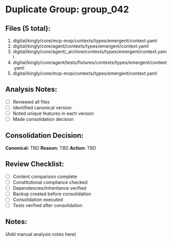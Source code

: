 # Duplicate Group: group_042

## Files (5 total):
1. digital/kingly/core/mcp-mvp/contexts/types/emergent/context.yaml
2. digital/kingly/core/agent/contexts/types/emergent/context.yaml
3. digital/kingly/core/agent/_archive/contexts/types/emergent/context.yaml
4. digital/kingly/core/agent/tests/fixtures/contexts/types/emergent/context.yaml
5. digital/kingly/core/mcp-mvp/contexts/types/emergent/context.yaml

## Analysis Notes:
- [ ] Reviewed all files
- [ ] Identified canonical version
- [ ] Noted unique features in each version
- [ ] Made consolidation decision

## Consolidation Decision:
**Canonical:** TBD
**Reason:** TBD
**Action:** TBD

## Review Checklist:
- [ ] Content comparison complete
- [ ] Constitutional compliance checked
- [ ] Dependencies/inheritance verified
- [ ] Backup created before consolidation
- [ ] Consolidation executed
- [ ] Tests verified after consolidation

## Notes:
(Add manual analysis notes here)
